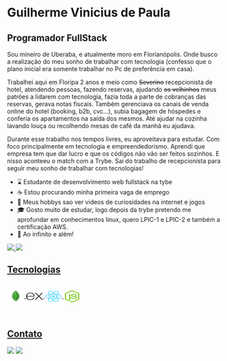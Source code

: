  <div>
  <h1>Guilherme Vinicius de Paula</h1>
  <h2>Programador FullStack</h2>
  <p>Sou mineiro de Uberaba, e atualmente moro em Florianópolis. Onde busco a realização do meu sonho de trabalhar com tecnologia (confesso que o plano inicial era somente trabalhar no Pc de preferência em casa).</p>
  <p>Trabalhei aqui em Floripa 2 anos e meio como <del>Severino</del> recepcionista de hotel, atendendo pessoas, fazendo reservas, ajudando <del>os velhinhos</del> meus patrões a lidarem com tecnologia, fazia toda a parte de cobranças das reservas, gerava notas fiscais. Também gerenciava os canais de venda online do hotel (booking, b2b, cvc...), subia bagagem de hóspedes e conferia os apartamentos na saída dos mesmos. Até ajudar na cozinha lavando louça ou recolhendo mesas de café da manhã eu ajudava.</p>
  <p>Durante esse trabalho nos tempos livres, eu aproveitava para estudar. Com foco principalmente em tecnologia e empreendedorismo. Aprendi que empresa tem que dar lucro e que os códigos não vão ser feitos sozinhos. E nisso aconteeu o match com a Trybe. Sai do trabalho de recepcionista para seguir meu sonho de trabalhar com tecnologias! </p>
  <ul>
  <li>&#8987 Estudante de desenvolvimento web fullstack na tybe</li>
  <li>&#9749 Estou procurando minha primeira vaga de emprego</li>
  <li>&#127871 Meus hobbys sao ver videos de curiosidades na internet e jogos</li>
  <li>&#127891 Gosto muito de estudar, logo depois da trybe pretendo me aprofundar em conhecimentos linux, quero LPIC-1 e LPIC-2 e também a certificação AWS.</li>
  <li>&#128640 Ao infinito e além!</li>
  </ul>
  <a href="https://github.com/0xguidev">
  <img height="180em" src="https://github-readme-stats.vercel.app/api?username=0xguidev&show_icons=true&theme=gruvbox&include_all_commits=true&count_private=true"/>
  <img height="180em" src="https://github-readme-stats.vercel.app/api/top-langs/?username=0xguidev&layout=compact&langs_count=7&theme=gruvbox"/>
</div>
 <h2>Tecnologias</h2>
<div style="display: inline_block"><br>
  <img align="center" alt="Gui-MONGO" height="30" width="40" src="https://raw.githubusercontent.com/devicons/devicon/master/icons/mongodb/mongodb-original.svg">
  <img align="center" alt="Gui-EX" height="30" width="40" src="https://raw.githubusercontent.com/devicons/devicon/master/icons/express/express-original.svg">
  <img align="center" alt="Gui-React" height="30" width="40" src="https://raw.githubusercontent.com/devicons/devicon/master/icons/react/react-original.svg">
  <img align="center" alt="Gui-NODE" height="30" width="40" src="https://raw.githubusercontent.com/devicons/devicon/master/icons/nodejs/nodejs-original.svg">
</div>
 <div>
  <p> <br> </p>
 </div>
 
<div> 
 <h2>Contato</h2>
  <a href="https://www.linkedin.com/in/guilhermevncdepaula/" target="_blank"><img src="https://img.shields.io/badge/-LinkedIn-%230077B5?style=for-the-badge&logo=linkedin&logoColor=white" target="_blank"></a> 
  <a href = "mailto:guilhermeviniciustrabalhO@gmail.com"><img src="https://img.shields.io/badge/-Gmail-%23333?style=for-the-badge&logo=gmail&logoColor=white" target="_blank"></a>

</div>
